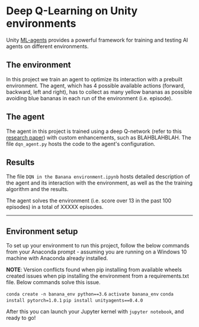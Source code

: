 # Deep Q-Learning on Unity environments

Unity [ML-agents](https://github.com/Unity-Technologies/ml-agents) provides a powerful framework for training
and testing AI agents on different environments.

## The environment

In this project we train an agent to optimize its interaction with a prebuilt environment. The agent, which has 
4 possible available actions (forward, backward, left and right), has to collect as many yellow bananas as possible
avoiding blue bananas in each run of the environment (i.e. episode).

## The agent

The agent in this project is trained using a deep Q-network (refer to this [research paper](https://web.stanford.edu/class/psych209/Readings/MnihEtAlHassibis15NatureControlDeepRL.pdf))
with custom enhancements, such as BLAHBLAHBLAH. The file `dqn_agent.py` hosts the code to the agent's configuration.

## Results 

The file `DQN in the Banana environment.ipynb` hosts detailed description of the agent and its interaction
with the environment, as well as the the training algorithm and the results.

The agent solves the environment (i.e. score over 13 in the past 100 episodes) in a total of XXXXX episodes.




-----------

## Environment setup

To set up your environment to run this project, follow the below commands from your Anaconda prompt - assuming
you are running on a Windows 10 machine with Anaconda already installed.

**NOTE**: Version conflicts found when pip installing from available wheels created issues when pip installing
the environment from a requirements.txt file. Below commands solve this issue.

`conda create -n banana_env python==3.6`
`activate banana_env` 
`conda install pytorch=1.0.1`
`pip install unityagents==0.4.0`

After this you can launch your Jupyter kernel with `jupyter notebook`, and ready to go!


